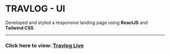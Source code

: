 
# TRAVLOG - UI

Developed and styled a responsive landing page using **ReactJS** and **Tailwind CSS**

---


### Click here to view: [Travlog Live](https://travlog-rust.vercel.app/)

<!-- ### UI Captures -->